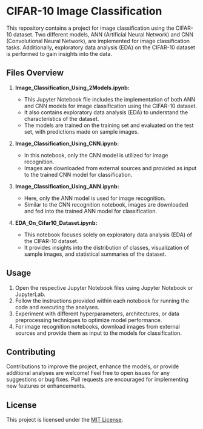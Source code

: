 # CIFAR-10 Image Classification

This repository contains a project for image classification using the CIFAR-10 dataset. Two different models, ANN (Artificial Neural Network) and CNN (Convolutional Neural Network), are implemented for image classification tasks. Additionally, exploratory data analysis (EDA) on the CIFAR-10 dataset is performed to gain insights into the data.

## Files Overview

1. **Image_Classification_Using_2Models.ipynb:**
   - This Jupyter Notebook file includes the implementation of both ANN and CNN models for image classification using the CIFAR-10 dataset.
   - It also contains exploratory data analysis (EDA) to understand the characteristics of the dataset.
   - The models are trained on the training set and evaluated on the test set, with predictions made on sample images.

2. **Image_Classification_Using_CNN.ipynb:**
   - In this notebook, only the CNN model is utilized for image recognition.
   - Images are downloaded from external sources and provided as input to the trained CNN model for classification.

3. **Image_Classification_Using_ANN.ipynb:**
   - Here, only the ANN model is used for image recognition.
   - Similar to the CNN recognition notebook, images are downloaded and fed into the trained ANN model for classification.

4. **EDA_On_Cifar10_Dataset.ipynb:**
   - This notebook focuses solely on exploratory data analysis (EDA) of the CIFAR-10 dataset.
   - It provides insights into the distribution of classes, visualization of sample images, and statistical summaries of the dataset.

## Usage

1. Open the respective Jupyter Notebook files using Jupyter Notebook or JupyterLab.
2. Follow the instructions provided within each notebook for running the code and executing the analyses.
3. Experiment with different hyperparameters, architectures, or data preprocessing techniques to optimize model performance.
4. For image recognition notebooks, download images from external sources and provide them as input to the models for classification.

## Contributing

Contributions to improve the project, enhance the models, or provide additional analyses are welcome! Feel free to open issues for any suggestions or bug fixes. Pull requests are encouraged for implementing new features or enhancements.

## License
This project is licensed under the [MIT License](LICENSE).

